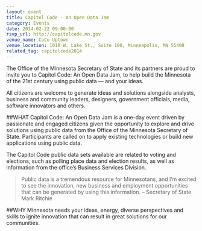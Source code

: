 ```yaml
---
layout: event 
title: Capitol Code - An Open Data Jam 
category: Events
date: 2014-02-22 09:00:00
rsvp_url: http://capitolcode.mn.gov 
venue_name: CoCo Uptown
venue_location: 1010 W. Lake St., Suite 100, Minneapolis, MN 55408
related_tag: capitolcode2014
---
```


The Office of the Minnesota Secretary of State and its partners are proud to
invite you to Capitol Code: An Open Data Jam, to help build the Minnesota of
the 21st century using public data — and your ideas.

All citizens are welcome to generate ideas and solutions alongside analysts,
business and community leaders, designers, government officials, media,
software innovators and others.

##WHAT
Capitol Code: An Open Data Jam is a one-day event driven by passionate and
engaged citizens given the opportunity to explore and drive solutions using
public data from the Office of the Minnesota Secretary of State. Participants
are called on to apply existing technologies or build new applications using
public data.

The Capitol Code public data sets available are related to voting and
elections, such as polling place data and election results, as well as
information from the office’s Business Services Division.

> Public data is a tremendous resource for Minnesotans, and I’m excited to see
> the innovation, new business and employment opportunities that can be
> generated by using this information. – Secretary of State Mark Ritchie

##WHY
Minnesota needs your ideas, energy, diverse perspectives and skills to ignite
innovation that can result in great solutions for our communities.
